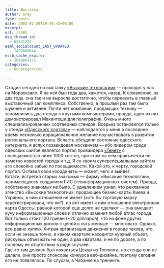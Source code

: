 ```yaml
---
title: Выставка
author: Gray
type: posts
date: 2003-02-26T19:49:43+00:00
excerpt:
url: /2502
dsq_thread_id:
  - 63831273
esml_socialcount_LAST_UPDATED:
  - 1497080644
essb_cache_expire:
  - 1616603175
categories:
  - Uncategorized

---
```








Сходил сегодня на выставку <a href="http://www.hi-tech.com.ua" target="_blank">&#171;Высокие технологии&#187;</a> &#8212; проходит у нас на Морвокзале. Я на ней был года два, кажется, назад. К сожалению, за два года, она так и не выросла достаточно, чтобы переехать в главный выставочный зал комплекса. Собственно, в прошлый раз там было шумнее и активнее. Почти нет компаний, продающих технику &#8212; запомнились два стенда с крутыми компьютерами, правда, один из них демонстрировал Макинтоши для полиграфии. Очень много специализированных софтверных стендов. Всерьез остановился только у стенда <a href="http://odportal.com.ua/" target="_blank">&#171;Одесского портала&#187;</a> &#8212; наблюдается у меня в последнее время несколько иррациональное желание поучаствовать в развитии регионального портала. Всласть обсудили состояние одесского интернета, я вслух позавидовал москвичам &#8212; ибо лидером среди одесских сайтов является портал провайдера <a href="http://www.te.net.ua/" target="_blank">&#171;Тенет&#187;</a> с посещаемостью ниже 1000 хостов, при этом на нем практически не заметно новостей города и т.д. Я со своим суперспециальным сайтом его спокойно забью по посещаемости. Какой это, к черту, городской портал. Оставил свои координаты &#8212; может, чего и выйдет.  
Кстати, встретил старых знакомых &#8212; фирму &#171;Высокие технологии&#187;, занимающуюся созданием ГИС (геоинформационных систем). Правда, собственно знакомых не было. С удивлением узнал, что рекламное агенство &#171;Высокие технологии&#187;, продающее бизнес-карты Киева и Украины, к ним отношения не имеет (хоть бы торговую марку зарегистрировали, что ли?), но вот имеет к ним отношение электронная карта Одессы, равной которой еще долго не сделают &#8212; она вмещает кучу информационных слоев и отлично заменит любой атлас города. Вот только стоит 120 гривен (~20 долларов), что на фоне других информационных дисков с ценой в пять меньше &#8212; многовато. Однако, все равно куплю. Хитрая организация движения в городе такова, что, если не знаешь точно, в каком квартале находится нужный объект, рискуешь объезжать не один, а два квартала, и не по дороге, а по полному ее отсутствию в ряде случаев.  
Где-то там должен был появиться Цокур из Топпинга, но стенда они не делали, они просто спонсоры конкурса веб-дизайна, поэтому сегодня его не появлялось. По слухам, в Чабанке на тренинге.